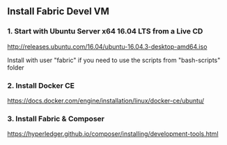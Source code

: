 ## Install Fabric Devel VM

### 1. Start with Ubuntu Server x64 16.04 LTS from a Live CD

http://releases.ubuntu.com/16.04/ubuntu-16.04.3-desktop-amd64.iso

Install with user "fabric" if you need to use the scripts from "bash-scripts" folder

### 2. Install Docker CE

https://docs.docker.com/engine/installation/linux/docker-ce/ubuntu/

### 3. Install Fabric & Composer

https://hyperledger.github.io/composer/installing/development-tools.html
